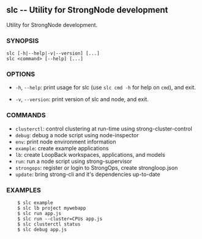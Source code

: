 ## slc -- Utility for StrongNode development

Utility for StrongNode development.

### SYNOPSIS

    slc [-h|--help|-v|--version] [...]
    slc <command> [--help] [...]

### OPTIONS

* `-h`, `--help`:
  print usage for slc (use `slc cmd -h` for help on `cmd`), and exit.

* `-v`, `--version`:
  print version of slc and node, and exit.

### COMMANDS

* `clusterctl`: control clustering at run-time using strong-cluster-control
* `debug`: debug a node script using node-inspector
* `env`: print node environment information
* `example`: create example applications
* `lb`: create LoopBack workspaces, applications, and models
* `run`: run a node script using strong-supervisor
* `strongops`: register or login to StrongOps, create strongloop.json
* `update`: bring strong-cli and it's dependencies up-to-date

### EXAMPLES

        $ slc example
        $ slc lb project mywebapp
        $ slc run app.js
        $ slc run --cluster=CPUs app.js
        $ slc clusterctl status
        $ slc debug app.js
